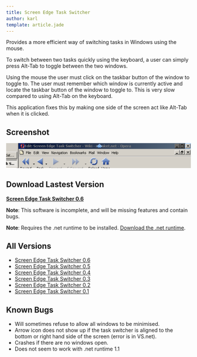 ```yaml
---
title: Screen Edge Task Switcher
author: karl
template: article.jade
---
```


Provides a more efficient way of switching tasks in Windows using the mouse.

To switch between two tasks quickly using the keyboard, a user can simply press Alt-Tab to toggle between the two windows.

Using the mouse the user must click on the taskbar button of the window to toggle to. The user must remember which window is currently active and locate the taskbar button of the window to toggle to. This is very slow compared to using Alt-Tab on the keyboard.

This application fixes this by making one side of the screen act like Alt-Tab when it is clicked.

## Screenshot

![Image:ScreenEdgeTaskSwitcher.png](ScreenEdgeTaskSwitcher.png)

## Download Lastest Version

**[Screen Edge Task Switcher 0.6](Screen%20Edge%20Task%20Switcher%200.6.exe)**

**Note**: This software is incomplete, and will be missing features and contain bugs.

**Note**: Requires the .net runtime to be installed. [Download the .net runtime](http://download.microsoft.com/download/a/a/c/aac39226-8825-44ce-90e3-bf8203e74006/dotnetfx.exe).

## All Versions

*   [Screen Edge Task Switcher 0.6](Screen%20Edge%20Task%20Switcher%200.6.exe)
*   [Screen Edge Task Switcher 0.5](Screen%20Edge%20Task%20Switcher%200.5.exe)
*   [Screen Edge Task Switcher 0.4](Screen%20Edge%20Task%20Switcher%200.4.exe)
*   [Screen Edge Task Switcher 0.3](Screen%20Edge%20Task%20Switcher%200.3.exe)
*   [Screen Edge Task Switcher 0.2](Screen%20Edge%20Task%20Switcher%200.2.exe)
*   [Screen Edge Task Switcher 0.1](Screen%20Edge%20Task%20Switcher%200.1.exe)

## Known Bugs

*   Will sometimes refuse to allow all windows to be minimised.
*   Arrow icon does not show up if the task switcher is aligned to the bottom or right hand side of the screen (error is in VS.net).
*   Crashes if there are no windows open.
*   Does not seem to work with .net runtime 1.1
